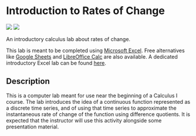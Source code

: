 # Introduction to Rates of Change

<a href="https://support.microsoft.com/en-us/excel"><img src="https://img.shields.io/badge/language-excel-blue?logo=microsoft-excel"/></a> <a href="https://creativecommons.org/licenses/by-sa/4.0/"><img src="https://img.shields.io/badge/license-CC--BY--SA--4.0-orange"/></a>

An introductory calculus lab about rates of change.

This lab is meant to be completed using [Microsoft Excel](https://www.microsoft.com/en-us/microsoft-365/excel). Free alternatives like [Google Sheets](https://www.google.com/sheets/about/) and [LibreOffice Calc](https://www.libreoffice.org/discover/calc/) are also available. A dedicated introductory Excel lab can be found [here](https://github.com/adam-rumpf/excel-intro-lab).

## Description

This is a computer lab meant for use near the beginning of a Calculus I course. The lab introduces the idea of a continuous function represented as a discrete time series, and of using that time series to approximate the instantaneous rate of change of the function using difference quotients. It is expected that the instructor will use this activity alongside some presentation material.
